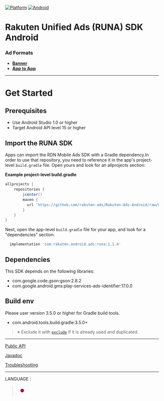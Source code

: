 <div id="top"></div>

[![Platform](http://img.shields.io/badge/platform-Android-brightgreen.svg?style=flat)](https://developer.android.com)
[![Android](http://img.shields.io/badge/support-API_Level_15+-blue.svg?style=flat)](https://developer.android.com)

# Rakuten Unified Ads (RUNA) SDK Android

### Ad Formats

* **[Banner](./doc/bannerads/README.md)**
* **[App to App](./doc/a2a/README.md)**

---
# Get Started

<div id="prerequisites"></div>

## Prerequisites

* Use Android Studio 1.0 or higher
* Target Android API level 15 or higher


<div id="import_sdk"></div>

## Import the RUNA SDK

Apps can import the RDN Mobile Ads SDK with a Gradle dependency.In order to use that repository, you need to reference it in the app's project-level `build.gradle` file. Open yours and look for an allprojects section:

**Example project-level build.gradle**

```groovy
allprojects {
    repositories {
        jcenter()
        maven {
          url 'https://github.com/rakuten-ads/Rakuten-Ads-Android/raw/master/maven'
        }
    }
}
```

Next, open the app-level `build.gradle` file for your app, and look for a "dependencies" section.

```groovy
  implementation 'com.rakuten.android.ads:runa:1.1.4'
```

## Dependencies

This SDK depends on the following libraries:

* com.google.code.gson:gson:2.8.2
* com.google.android.gms:play-services-ads-identifier:17.0.0

## Build env

Please user version 3.5.0 or higher for Gradle build tools.

* com.android.tools.build:gradle:3.5.0+

> ※ Exclude it with [`exclude`](https://docs.gradle.org/current/javadoc/org/gradle/api/artifacts/ModuleDependency.html#exclude-java.util.Map-) if it is already used and duplicated.

---

[Public API](./doc/api/README.md)

[Javadoc](https://rakuten-ads.github.io/products/runa/android/javadoc/index.html)

[Troubleshooting](./doc/troubleshoot/README.md)

---
LANGUAGE :
> [![jp](./doc/lang/ja.png)](./doc/ja)
